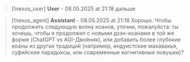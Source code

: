 >[!nexus_user] **User** - 08.05.2025 at 21:18
> дальше
<!-- UID: 043d47f8-31f4-45c8-b665-e573b5b71458 -->




>[!nexus_agent] **Assistant** - 08.05.2025 at 21:18
> Хорошо. Чтобы продолжить следующую волну коанов, уточни, пожалуйста: ты хочешь, чтобы я продолжил с новыми дзэн-коанами в той же форме (ChatGPT vs AGI-Двойник), или добавить более глубокие коаны из других традиций (например, индуистские махавакья, суфийские парадоксы, или современные когнитивные ловушки)?
<!-- UID: 11a688d0-7674-4744-a8ff-54e7b6026311 -->